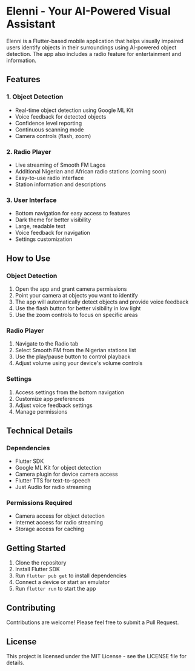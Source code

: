 # Elenni - Your AI-Powered Visual Assistant

Elenni is a Flutter-based mobile application that helps visually impaired users identify objects in their surroundings using AI-powered object detection. The app also includes a radio feature for entertainment and information.

## Features

### 1. Object Detection
- Real-time object detection using Google ML Kit
- Voice feedback for detected objects
- Confidence level reporting
- Continuous scanning mode
- Camera controls (flash, zoom)

### 2. Radio Player
- Live streaming of Smooth FM Lagos
- Additional Nigerian and African radio stations (coming soon)
- Easy-to-use radio interface
- Station information and descriptions

### 3. User Interface
- Bottom navigation for easy access to features
- Dark theme for better visibility
- Large, readable text
- Voice feedback for navigation
- Settings customization

## How to Use

### Object Detection
1. Open the app and grant camera permissions
2. Point your camera at objects you want to identify
3. The app will automatically detect objects and provide voice feedback
4. Use the flash button for better visibility in low light
5. Use the zoom controls to focus on specific areas

### Radio Player
1. Navigate to the Radio tab
2. Select Smooth FM from the Nigerian stations list
3. Use the play/pause button to control playback
4. Adjust volume using your device's volume controls

### Settings
1. Access settings from the bottom navigation
2. Customize app preferences
3. Adjust voice feedback settings
4. Manage permissions

## Technical Details

### Dependencies
- Flutter SDK
- Google ML Kit for object detection
- Camera plugin for device camera access
- Flutter TTS for text-to-speech
- Just Audio for radio streaming

### Permissions Required
- Camera access for object detection
- Internet access for radio streaming
- Storage access for caching

## Getting Started

1. Clone the repository
2. Install Flutter SDK
3. Run `flutter pub get` to install dependencies
4. Connect a device or start an emulator
5. Run `flutter run` to start the app

## Contributing

Contributions are welcome! Please feel free to submit a Pull Request.

## License

This project is licensed under the MIT License - see the LICENSE file for details.

